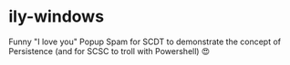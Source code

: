 # ily-windows
Funny "I love you" Popup Spam for SCDT to demonstrate the concept of Persistence (and for SCSC to troll with Powershell) 😍

